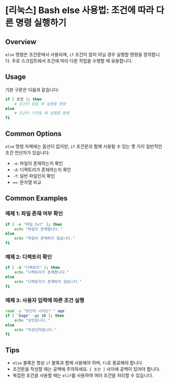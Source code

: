 # [리눅스] Bash else 사용법: 조건에 따라 다른 명령 실행하기

## Overview
`else` 명령은 조건문에서 사용되며, `if` 조건이 참이 아닐 경우 실행할 명령을 정의합니다. 주로 스크립트에서 조건에 따라 다른 작업을 수행할 때 유용합니다.

## Usage
기본 구문은 다음과 같습니다:

```bash
if [ 조건 ]; then
    # 조건이 참일 때 실행할 명령
else
    # 조건이 거짓일 때 실행할 명령
fi
```

## Common Options
`else` 명령 자체에는 옵션이 없지만, `if` 조건문과 함께 사용될 수 있는 몇 가지 일반적인 조건 연산자가 있습니다:
- `-e`: 파일이 존재하는지 확인
- `-d`: 디렉토리가 존재하는지 확인
- `-f`: 일반 파일인지 확인
- `==`: 문자열 비교

## Common Examples

### 예제 1: 파일 존재 여부 확인
```bash
if [ -e "파일.txt" ]; then
    echo "파일이 존재합니다."
else
    echo "파일이 존재하지 않습니다."
fi
```

### 예제 2: 디렉토리 확인
```bash
if [ -d "디렉토리" ]; then
    echo "디렉토리가 존재합니다."
else
    echo "디렉토리가 존재하지 않습니다."
fi
```

### 예제 3: 사용자 입력에 따른 조건 실행
```bash
read -p "당신의 나이는? " age
if [ "$age" -ge 18 ]; then
    echo "성인입니다."
else
    echo "미성년자입니다."
fi
```

## Tips
- `else` 블록은 항상 `if` 블록과 함께 사용해야 하며, `fi`로 종료해야 합니다.
- 조건문을 작성할 때는 공백에 주의하세요. `[ 조건 ]` 사이에 공백이 있어야 합니다.
- 복잡한 조건을 사용할 때는 `elif`를 사용하여 여러 조건을 처리할 수 있습니다.